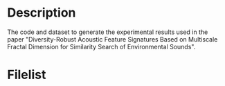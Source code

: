 # Description
The code and dataset to generate the experimental results used in the paper "Diversity-Robust Acoustic Feature Signatures Based on Multiscale Fractal Dimension for Similarity Search of Environmental Sounds".

# Filelist


